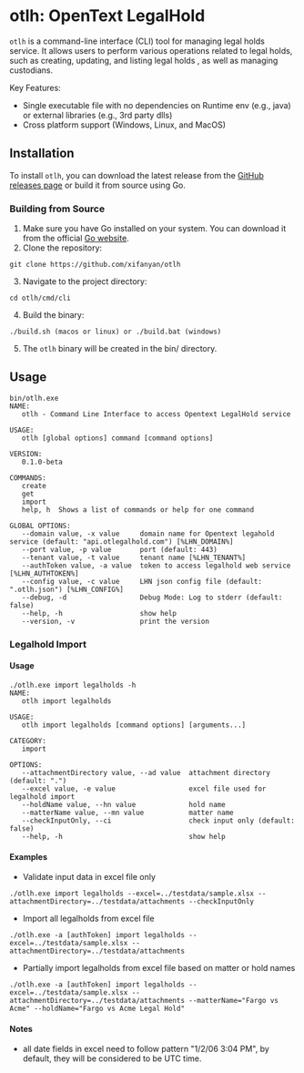 # otlh: OpenText LegalHold

`otlh` is a command-line interface (CLI) tool for managing legal holds service. It allows users to perform various operations related to legal holds, such as creating, updating, and listing legal holds , as well as managing custodians.

Key Features:
- Single executable file with no dependencies on Runtime env (e.g., java) or external libraries (e.g., 3rd party dlls)
- Cross platform support (Windows, Linux, and MacOS)

## Installation

To install `otlh`, you can download the latest release from the [GitHub releases page](https://github.com/xifanyan/otlh/releases) or build it from source using Go.

### Building from Source

1. Make sure you have Go installed on your system. You can download it from the official [Go website](https://golang.org/dl/).
2. Clone the repository: 
```
git clone https://github.com/xifanyan/otlh
```
3. Navigate to the project directory:
```
cd otlh/cmd/cli
```
4. Build the binary:
```
./build.sh (macos or linux) or ./build.bat (windows)
```
5. The `otlh` binary will be created in the bin/ directory.

## Usage
```
bin/otlh.exe
NAME:
   otlh - Command Line Interface to access Opentext LegalHold service

USAGE:
   otlh [global options] command [command options] 

VERSION:
   0.1.0-beta

COMMANDS:
   create   
   get      
   import   
   help, h  Shows a list of commands or help for one command

GLOBAL OPTIONS:
   --domain value, -x value     domain name for Opentext legahold service (default: "api.otlegalhold.com") [%LHN_DOMAIN%]
   --port value, -p value       port (default: 443)
   --tenant value, -t value     tenant name [%LHN_TENANT%]
   --authToken value, -a value  token to access legalhold web service [%LHN_AUTHTOKEN%]
   --config value, -c value     LHN json config file (default: ".otlh.json") [%LHN_CONFIG%]
   --debug, -d                  Debug Mode: Log to stderr (default: false)
   --help, -h                   show help
   --version, -v                print the version
```

### Legalhold Import
#### Usage
```
./otlh.exe import legalholds -h
NAME:
   otlh import legalholds

USAGE:
   otlh import legalholds [command options] [arguments...]

CATEGORY:
   import

OPTIONS:
   --attachmentDirectory value, --ad value  attachment directory (default: ".")
   --excel value, -e value                  excel file used for legalhold import
   --holdName value, --hn value             hold name
   --matterName value, --mn value           matter name
   --checkInputOnly, --ci                   check input only (default: false)
   --help, -h                               show help
```
#### Examples
- Validate input data in excel file only
```
./otlh.exe import legalholds --excel=../testdata/sample.xlsx --attachmentDirectory=../testdata/attachments --checkInputOnly
```

- Import all legalholds from excel file
```
./otlh.exe -a [authToken] import legalholds --excel=../testdata/sample.xlsx --attachmentDirectory=../testdata/attachments
```

- Partially import legalholds from excel file based on matter or hold names
```
./otlh.exe -a [authToken] import legalholds --excel=../testdata/sample.xlsx --attachmentDirectory=../testdata/attachments --matterName="Fargo vs Acme" --holdName="Fargo vs Acme Legal Hold"
```

#### Notes
- all date fields in excel need to follow pattern "1/2/06 3:04 PM", by default, they will be considered to be UTC time.